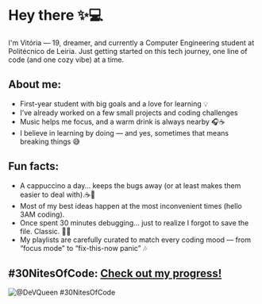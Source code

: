 # Hey there ✨💻

I'm Vitória — 19, dreamer, and currently a Computer Engineering student at Politécnico de Leiria. Just getting started on this tech journey, one line of code (and one cozy vibe) at a time.

## About me:

- First-year student with big goals and a love for learning 💡 
- I’ve already worked on a few small projects and coding challenges 
- Music helps me focus, and a warm drink is always nearby 🎧☕  
- I believe in learning by doing — and yes, sometimes that means breaking things 😅

## Fun facts:

- A cappuccino a day… keeps the bugs away (or at least makes them easier to deal with).☕️🌸  
- Most of my best ideas happen at the most inconvenient times (hello 3AM coding).  
- Once spent 30 minutes debugging... just to realize I forgot to save the file. Classic. 🤦‍♀️  
- My playlists are carefully curated to match every coding mood — from “focus mode” to “fix-this-now panic” 🎶

## #30NitesOfCode: [Check out my progress!](https://www.codedex.io/@DeVQueen/30-nites-of-code)  
  ![@DeVQueen #30NitesOfCode](https://www.codedex.io/api/petStatus?user=DeVQueen)
